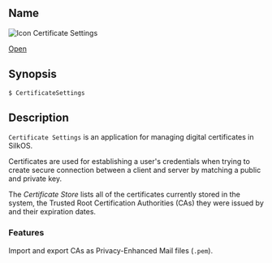 ## Name

![Icon](/res/icons/16x16/certificate.png) Certificate Settings

[Open](launch:///bin/CertificateSettings)

## Synopsis

```**sh
$ CertificateSettings
```

## Description

`Certificate Settings` is an application for managing digital certificates in SilkOS.

Certificates are used for establishing a user's credentials when trying to create secure connection between a client and server by matching a public and private key.

The _Certificate Store_ lists all of the certificates currently stored in the system, the Trusted Root Certification Authorities (CAs) they were issued by and their expiration dates.

### Features

Import and export CAs as Privacy-Enhanced Mail files (`.pem`).
